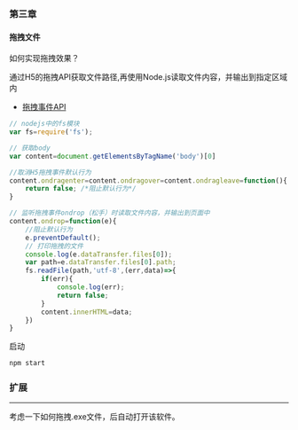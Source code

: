 ### 第三章

#### 拖拽文件

如何实现拖拽效果？

通过H5的拖拽API获取文件路径,再使用Node.js读取文件内容，并输出到指定区域内

- [拖拽事件API](<https://www.runoob.com/jsref/event-ondragover.html>)



```javascript
// nodejs中的fs模块
var fs=require('fs');

// 获取body
var content=document.getElementsByTagName('body')[0]

//取消H5拖拽事件默认行为 
content.ondragenter=content.ondragover=content.ondragleave=function(){
    return false; /*阻止默认行为*/
}

// 监听拖拽事件ondrop（松手）时读取文件内容，并输出到页面中
content.ondrop=function(e){
    //阻止默认行为
    e.preventDefault();     
    // 打印拖拽的文件
    console.log(e.dataTransfer.files[0]);
    var path=e.dataTransfer.files[0].path;
    fs.readFile(path,'utf-8',(err,data)=>{
        if(err){
            console.log(err);
            return false;
        }
        content.innerHTML=data;
    })
}
```



启动

```javascript
npm start
```

###  扩展

---

考虑一下如何拖拽.exe文件，后自动打开该软件。



